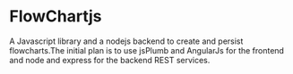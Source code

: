 FlowChartjs
===========

A Javascript library and a nodejs backend to create and persist flowcharts.The initial plan is to use jsPlumb and AngularJs for the frontend and node and express for the backend REST services.
